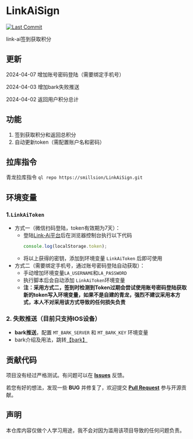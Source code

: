 # LinkAiSign
[![Last Commit](https://img.shields.io/github/last-commit/smillsion/LinkAiSign.svg?color=blue&label=%E6%9C%80%E8%BF%91%E6%8F%90%E4%BA%A4)](https://github.com/smillsion/LinkAiSign/commits/main)

link-ai签到获取积分

## 更新
2024-04-07 增加账号密码登陆（需要绑定手机号）

2024-04-03 增加bark失败推送

2024-04-02 返回用户积分总计

## 功能
1. 签到获取积分和返回总积分
2. 自动更新token（需配置账户名和密码）

## 拉库指令
青龙拉库指令 `ql repo https://smillsion/LinkAiSign.git`

## 环境变量
### 1.`LinkAiToken`
* 方式一（微信扫码登陆，token有效期为7天）：
  * 登陆[Link-Ai平台](https://link-ai.tech/home)后在浏览器控制台执行以下代码
    ``` javascript
    console.log(localStorage.token);
    ```
  * 将以上获得的密钥，添加到环境变量 `LinkAiToken` 后即可使用
* 方式二（需要绑定手机号，通过账号密码登陆自动获取）：
  * 手动增加环境变量`LA_USERNAME`和`LA_PASSWORD`
  * 执行脚本后会自动添加 `LinkAiToken`环境变量
  * **注：采用方式二，签到时检测到Token过期会尝试使用账号密码登陆获取新的token写入环境变量，如果不是自建的青龙，强烈不建议采用本方式，本人不对采用该方式导致的任何损失负责**
  
### 2. 失败推送（目前只支持IOS设备）
* **bark推送**，配置 `MT_BARK_SERVER` 和 `MT_BARK_KEY` 环境变量
* bark介绍及用法，跳转[【bark】](https://github.com/Finb/Bark)

## 贡献代码
项目没有经过严格测试。有问题可以在 **[Issues](https://github.com/smillsion/LinkAiSign/issues)** 反馈。

若您有好的想法，发现一些 **BUG** 并修复了，欢迎提交 **[Pull Request](https://github.com/smillsion/LinkAiSign/pulls)** 参与开源贡献。

## 声明
本仓库内容仅做个人学习用途，我不会对因为滥用该项目导致的任何问题负责。
